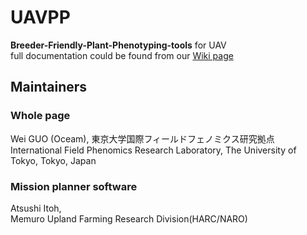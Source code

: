 # UAVPP
**Breeder-Friendly-Plant-Phenotyping-tools** for UAV  
full documentation could be found from our [Wiki page](https://github.com/oceam/UAVPP/wiki)
## Maintainers
### Whole page
Wei GUO (Oceam), 東京大学国際フィールドフェノミクス研究拠点  
International Field Phenomics Research Laboratory, The University of Tokyo, Tokyo, Japan
### Mission planner software
Atsushi Itoh,   
Memuro Upland Farming Research Division(HARC/NARO)



